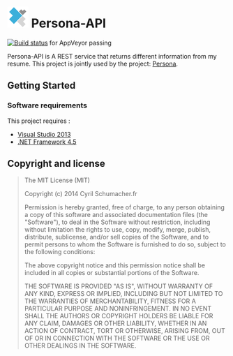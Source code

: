 # ![Persona-API](https://raw.githubusercontent.com/cyrilschumacher/Persona/master/icon.png) Persona-API
[![Build status](https://ci.appveyor.com/api/projects/status/f5gbcdx3ap3jkj0b/branch/master?svg=true)](https://ci.appveyor.com/project/cyrilschumacher/persona-api/branch/master) for AppVeyor passing

Persona-API is A REST service that returns different information from my resume. This project is jointly used by the project: [Persona](https://github.com/cyrilschumacher/Persona/).

## Getting Started
### Software requirements
This project requires :

+ [Visual Studio 2013](http://www.visualstudio.com/)
+ [.NET Framework 4.5](http://www.microsoft.com/download/details.aspx?id=30653)

## Copyright and license

> The MIT License (MIT)
> 
> Copyright (c) 2014 Cyril Schumacher.fr
> 
> Permission is hereby granted, free of charge, to any person obtaining a copy
> of this software and associated documentation files (the "Software"), to deal
> in the Software without restriction, including without limitation the rights
> to use, copy, modify, merge, publish, distribute, sublicense, and/or sell
> copies of the Software, and to permit persons to whom the Software is
> furnished to do so, subject to the following conditions:
> 
> The above copyright notice and this permission notice shall be included in all
> copies or substantial portions of the Software.
> 
> THE SOFTWARE IS PROVIDED "AS IS", WITHOUT WARRANTY OF ANY KIND, EXPRESS OR
> IMPLIED, INCLUDING BUT NOT LIMITED TO THE WARRANTIES OF MERCHANTABILITY,
> FITNESS FOR A PARTICULAR PURPOSE AND NONINFRINGEMENT. IN NO EVENT SHALL THE
> AUTHORS OR COPYRIGHT HOLDERS BE LIABLE FOR ANY CLAIM, DAMAGES OR OTHER
> LIABILITY, WHETHER IN AN ACTION OF CONTRACT, TORT OR OTHERWISE, ARISING FROM,
> OUT OF OR IN CONNECTION WITH THE SOFTWARE OR THE USE OR OTHER DEALINGS IN THE
> SOFTWARE.